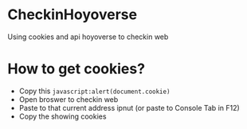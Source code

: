 # CheckinHoyoverse
Using cookies and api hoyoverse to checkin web
# How to get cookies?
* Copy this `javascript:alert(document.cookie)`
* Open broswer to checkin web
* Paste to that current address ipnut (or paste to Console Tab in F12)
* Copy the showing cookies 
